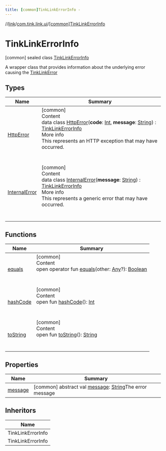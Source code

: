 ```yaml
---
title: [common]TinkLinkErrorInfo -
---
```

//[link](../../index.md)/[com.tink.link.ui](../index.md)/[[common]TinkLinkErrorInfo](index.md)



# TinkLinkErrorInfo  
 [common] sealed class [TinkLinkErrorInfo](index.md)

A wrapper class that provides information about the underlying error causing the [TinkLinkError](../[common]-tink-link-error/index.md)

   


## Types  
  
|  Name|  Summary| 
|---|---|
| <a name="com.tink.link.ui/TinkLinkErrorInfo.HttpError///PointingToDeclaration/"></a>[HttpError](-http-error/index.md)| <a name="com.tink.link.ui/TinkLinkErrorInfo.HttpError///PointingToDeclaration/"></a>[common]  <br>Content  <br>data class [HttpError](-http-error/index.md)(**code**: [Int](https://kotlinlang.org/api/latest/jvm/stdlib/kotlin/-int/index.html), **message**: [String](https://kotlinlang.org/api/latest/jvm/stdlib/kotlin/-string/index.html)) : [TinkLinkErrorInfo](index.md)  <br>More info  <br>This represents an HTTP exception that may have occurred.  <br><br><br>
| <a name="com.tink.link.ui/TinkLinkErrorInfo.InternalError///PointingToDeclaration/"></a>[InternalError](-internal-error/index.md)| <a name="com.tink.link.ui/TinkLinkErrorInfo.InternalError///PointingToDeclaration/"></a>[common]  <br>Content  <br>data class [InternalError](-internal-error/index.md)(**message**: [String](https://kotlinlang.org/api/latest/jvm/stdlib/kotlin/-string/index.html)) : [TinkLinkErrorInfo](index.md)  <br>More info  <br>This represents a generic error that may have occurred.  <br><br><br>


## Functions  
  
|  Name|  Summary| 
|---|---|
| <a name="kotlin/Any/equals/#kotlin.Any?/PointingToDeclaration/"></a>[equals](../../com.tink.service.user/[common]-user-profile-service-impl/index.md#%5Bkotlin%2FAny%2Fequals%2F%23kotlin.Any%3F%2FPointingToDeclaration%2F%5D%2FFunctions%2F1647702525)| <a name="kotlin/Any/equals/#kotlin.Any?/PointingToDeclaration/"></a>[common]  <br>Content  <br>open operator fun [equals](../../com.tink.service.user/[common]-user-profile-service-impl/index.md#%5Bkotlin%2FAny%2Fequals%2F%23kotlin.Any%3F%2FPointingToDeclaration%2F%5D%2FFunctions%2F1647702525)(other: [Any](https://kotlinlang.org/api/latest/jvm/stdlib/kotlin/-any/index.html)?): [Boolean](https://kotlinlang.org/api/latest/jvm/stdlib/kotlin/-boolean/index.html)  <br><br><br>
| <a name="kotlin/Any/hashCode/#/PointingToDeclaration/"></a>[hashCode](../../com.tink.service.user/[common]-user-profile-service-impl/index.md#%5Bkotlin%2FAny%2FhashCode%2F%23%2FPointingToDeclaration%2F%5D%2FFunctions%2F1647702525)| <a name="kotlin/Any/hashCode/#/PointingToDeclaration/"></a>[common]  <br>Content  <br>open fun [hashCode](../../com.tink.service.user/[common]-user-profile-service-impl/index.md#%5Bkotlin%2FAny%2FhashCode%2F%23%2FPointingToDeclaration%2F%5D%2FFunctions%2F1647702525)(): [Int](https://kotlinlang.org/api/latest/jvm/stdlib/kotlin/-int/index.html)  <br><br><br>
| <a name="kotlin/Any/toString/#/PointingToDeclaration/"></a>[toString](../../com.tink.service.user/[common]-user-profile-service-impl/index.md#%5Bkotlin%2FAny%2FtoString%2F%23%2FPointingToDeclaration%2F%5D%2FFunctions%2F1647702525)| <a name="kotlin/Any/toString/#/PointingToDeclaration/"></a>[common]  <br>Content  <br>open fun [toString](../../com.tink.service.user/[common]-user-profile-service-impl/index.md#%5Bkotlin%2FAny%2FtoString%2F%23%2FPointingToDeclaration%2F%5D%2FFunctions%2F1647702525)(): [String](https://kotlinlang.org/api/latest/jvm/stdlib/kotlin/-string/index.html)  <br><br><br>


## Properties  
  
|  Name|  Summary| 
|---|---|
| <a name="com.tink.link.ui/TinkLinkErrorInfo/message/#/PointingToDeclaration/"></a>[message](message.md)| <a name="com.tink.link.ui/TinkLinkErrorInfo/message/#/PointingToDeclaration/"></a> [common] abstract val [message](message.md): [String](https://kotlinlang.org/api/latest/jvm/stdlib/kotlin/-string/index.html)The error message   <br>


## Inheritors  
  
|  Name| 
|---|
| <a name="com.tink.link.ui/TinkLinkErrorInfo.HttpError///PointingToDeclaration/"></a>TinkLinkErrorInfo
| <a name="com.tink.link.ui/TinkLinkErrorInfo.InternalError///PointingToDeclaration/"></a>TinkLinkErrorInfo


